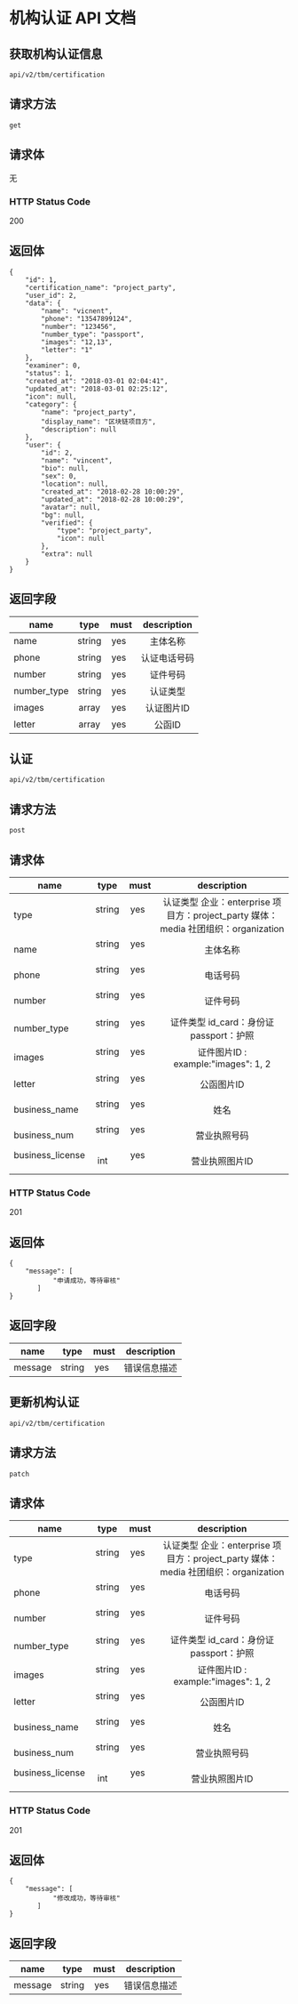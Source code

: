 # 机构认证 API 文档

## 获取机构认证信息

`api/v2/tbm/certification`

## 请求方法

`get `

## 请求体

无

### HTTP Status Code

200

## 返回体

```json5
{
    "id": 1,
    "certification_name": "project_party",
    "user_id": 2,
    "data": {
        "name": "vicnent",
        "phone": "13547899124",
        "number": "123456",
        "number_type": "passport",
        "images": "12,13",
        "letter": "1"
    },
    "examiner": 0,
    "status": 1,
    "created_at": "2018-03-01 02:04:41",
    "updated_at": "2018-03-01 02:25:12",
    "icon": null,
    "category": {
        "name": "project_party",
        "display_name": "区块链项目方",
        "description": null
    },
    "user": {
        "id": 2,
        "name": "vincent",
        "bio": null,
        "sex": 0,
        "location": null,
        "created_at": "2018-02-28 10:00:29",
        "updated_at": "2018-02-28 10:00:29",
        "avatar": null,
        "bg": null,
        "verified": {
            "type": "project_party",
            "icon": null
        },
        "extra": null
    }
}
```
## 返回字段

| name     | type     | must     | description |
|----------|:--------:|:--------:|:--------:|
|name|string		|yes		   |主体名称  |
|phone|string		|yes		   |认证电话号码  |
|number|string		|yes		   |证件号码  |
|number_type|string		|yes		   |认证类型  |
|images|array		|yes		   |认证图片ID  |
|letter|array		|yes		   |公函ID  |

## 认证

`api/v2/tbm/certification`

## 请求方法

`post `

## 请求体

| name     | type     | must     | description |
|----------|:--------:|:--------:|:--------:|
| type    | string      | yes       |  认证类型 企业：enterprise 项目方：project_party 媒体：media 社团组织：organization  |
| name    | string      | yes       |  主体名称  |
| phone    | string      | yes       |  电话号码  |
| number    | string      | yes       |  证件号码  |
| number_type    | string      | yes       |  证件类型 id_card：身份证 passport：护照  |
| images    | string      | yes       |  证件图片ID : example:"images": 1, 2 |
| letter    | string      | yes       |  公函图片ID  |
| business_name    | string      | yes       |  姓名  |
| business_num    | string      | yes       |  营业执照号码  |
| business_license    | int      | yes       |  营业执照图片ID  |

### HTTP Status Code

201

## 返回体

```json5
{
    "message": [
           "申请成功，等待审核"
       ]
}
```
## 返回字段

| name     | type     | must     | description |
|----------|:--------:|:--------:|:--------:|
|message|string		|yes		   |错误信息描述  |


## 更新机构认证

`api/v2/tbm/certification`

## 请求方法

`patch `

## 请求体

| name     | type     | must     | description |
|----------|:--------:|:--------:|:--------:|
| type    | string      | yes       |  认证类型 企业：enterprise 项目方：project_party 媒体：media 社团组织：organization  |
| phone    | string      | yes       |  电话号码  |
| number    | string      | yes       |  证件号码  |
| number_type    | string      | yes       |  证件类型 id_card：身份证 passport：护照|
| images    | string      | yes       |  证件图片ID : example:"images": 1, 2 |
| letter    | string      | yes       |  公函图片ID  |
| business_name    | string      | yes       |  姓名  |
| business_num    | string      | yes       |  营业执照号码  |
| business_license    | int      | yes       |  营业执照图片ID  |
### HTTP Status Code

201

## 返回体

```json5
{
    "message": [
           "修改成功，等待审核"
       ]
}
```
## 返回字段

| name     | type     | must     | description |
|----------|:--------:|:--------:|:--------:|
|message|string		|yes		   |错误信息描述  |